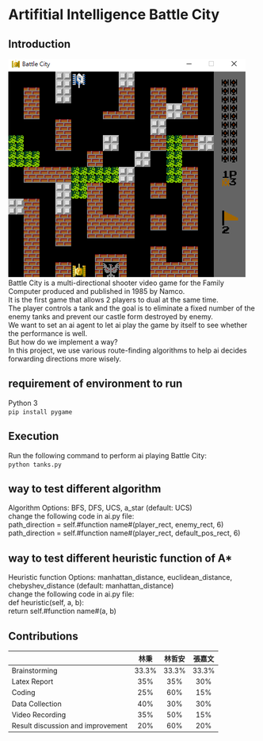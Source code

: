 # Artifitial Intelligence Battle City
Introduction
--------
![image](https://github.com/a650993/Artifitial-Intelligence-for-battle-city/blob/main/battle%20city.png)  
Battle City is a multi-directional shooter video game for the Family Computer produced and published in 1985 by Namco.  
It is the first game that allows 2 players to dual at the same time.  
The player controls a tank and the goal is to eliminate a fixed number of the enemy tanks and prevent our castle form destroyed by enemy.  
We want to set an ai agent to let ai play the game by itself to see whether the performance is well.  
But how do we implement a way?  
In this project, we use various route-finding algorithms to help ai decides forwarding directions more wisely.  


requirement of environment to run 
------
Python 3  
`pip install pygame` 

Execution
--------
Run the following command to perform ai playing Battle City:      
`python tanks.py` 


way to test different algorithm
--------
Algorithm Options: BFS, DFS, UCS, a_star (default: UCS)  
change the following code in ai.py file:  
path_direction = self.#function name#(player_rect, enemy_rect, 6)  
path_direction = self.#function name#(player_rect, default_pos_rect, 6)    

way to test different heuristic function of A*
--------
Heuristic function Options: manhattan_distance, euclidean_distance, chebyshev_distance (default: manhattan_distance)  
change the following code in ai.py file:  
def heuristic(self, a, b):  
    return self.#function name#(a, b)  
    
## Contributions

|         |林秉          |林哲安  |張嘉文  |
| ------------- |:-------------:| :-----:|:-----:|
| Brainstorming      |  33.3%     | 33.3% | 33.3% |
| Latex Report      | 35%      |    35% |   30%|
| Coding  | 25%      |    60% |15% |
| Data Collection   | 40%   | 30% | 30% |
| Video Recording       | 35%    | 50% | 15% |
| Result discussion and improvement | 20%      | 60% | 20% |


